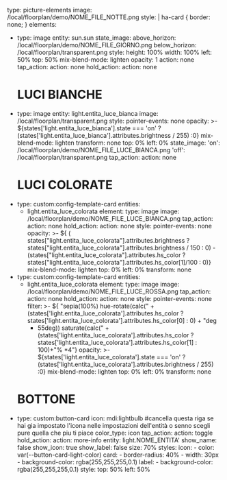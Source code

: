type: picture-elements
image: /local/floorplan/demo/NOME_FILE_NOTTE.png
style: |
  ha-card {
    border: none;
  }
elements:
  - type: image
    entity: sun.sun
    state_image:
      above_horizon: /local/floorplan/demo/NOME_FILE_GIORNO.png
      below_horizon: /local/floorplan/transparent.png
    style:
      height: 100%
      width: 100%
      left: 50%
      top: 50%
      mix-blend-mode: lighten
      opacity: 1
    action: none
    tap_action:
      action: none
    hold_action:
      action: none
    # LUCI BIANCHE
  - type: image
    entity: light.entita_luce_bianca
    image: /local/floorplan/transparent.png
    style:
      pointer-events: none
      opacity: >-
        ${states['light.entita_luce_bianca'].state === 'on' ?
        (states['light.entita_luce_bianca'].attributes.brightness / 255) :0}
      mix-blend-mode: lighten
      transform: none
      top: 0%
      left: 0%
    state_image:
      'on': /local/floorplan/demo/NOME_FILE_LUCE_BIANCA.png
      'off': /local/floorplan/transparent.png
    tap_action:
      action: none
    # LUCI COLORATE
  - type: custom:config-template-card
    entities:
      - light.entita_luce_colorata
    element:
      type: image
      image: /local/floorplan/demo/NOME_FILE_LUCE_BIANCA.png
      tap_action:
        action: none
      hold_action:
        action: none
    style:
      pointer-events: none
      opacity: >-
        ${ ( states["light.entita_luce_colorata"].attributes.brightness ?
        states["light.entita_luce_colorata"].attributes.brightness / 150 : 0) -
        (states["light.entita_luce_colorata"].attributes.hs_color ?
        states["light.entita_luce_colorata"].attributes.hs_color[1]/100 : 0)}
      mix-blend-mode: lighten
      top: 0%
      left: 0%
      transform: none
  - type: custom:config-template-card
    entities:
      - light.entita_luce_colorata
    element:
      type: image
      image: /local/floorplan/demo/NOME_FILE_LUCE_ROSSA.png
      tap_action:
        action: none
      hold_action:
        action: none
    style:
      pointer-events: none
      filter: >-
        ${ "sepia(100%)  hue-rotate(calc(" +
        (states['light.entita_luce_colorata'].attributes.hs_color ?
        states['light.entita_luce_colorata'].attributes.hs_color[0] : 0) + "deg
        - 55deg)) saturate(calc(" +
        (states['light.entita_luce_colorata'].attributes.hs_color ?
        states['light.entita_luce_colorata'].attributes.hs_color[1] : 100)+"%
        *4"}
      opacity: >-
        ${states['light.entita_luce_colorata'].state === 'on' ?
        (states['light.entita_luce_colorata'].attributes.brightness / 255) :0}
      mix-blend-mode: lighten
      top: 0%
      left: 0%
      transform: none
    # BOTTONE
  - type: custom:button-card
    icon: mdi:lightbulb  #cancella questa riga se hai gia impostato l'icona nelle impostazioni dell'entità o senno scegli pure quella che piu ti piace
    color_type: icon
    tap_action:
      action: toggle
    hold_action:
      action: more-info
    entity: light.NOME_ENTITA'
    show_name: false
    show_icon: true
    show_label: false
    size: 70%
    styles:
      icon:
        - color: var(--button-card-light-color)
      card:
        - border-radius: 40%
        - width: 30px
        - background-color: rgba(255,255,255,0.1)
      label:
        - background-color: rgba(255,255,255,0.1)
    style:
      top: 50%
      left: 50%
